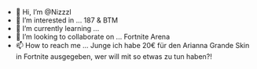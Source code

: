 - 👋 Hi, I’m @Nizzzl
- 👀 I’m interested in ... 187 & BTM
- 🌱 I’m currently learning ...
- 💞️ I’m looking to collaborate on ... Fortnite Arena
- 📫 How to reach me ... Junge ich habe 20€ für den Arianna Grande Skin in Fortnite ausgegeben, wer will mit so etwas zu tun haben?!
<!---
Nizzzl/Nizzzl is a ✨ special ✨ repository because its `README.md` (this file) appears on your GitHub profile.
You can click the Preview link to take a look at your changes.
--->
